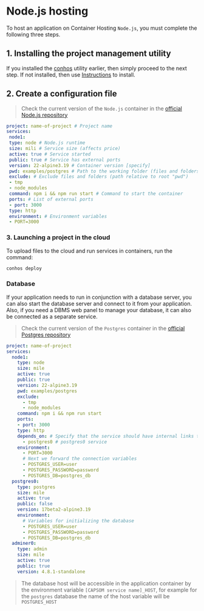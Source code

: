 # Node.js hosting

To host an application on Container Hosting `Node.js`, you must complete the following three steps.

## 1. Installing the project management utility

If you installed the [conhos](https://www.npmjs.com/package/conhos) utility earlier, then simply proceed to the next step. If not installed, then use [Instructions](./GettingStarted.md) to install.

## 2. Create a configuration file
> Check the current version of the `Node.js` container in the [official Node.js repository](https://hub.docker.com/_/node/tags)
```yml
project: name-of-project # Project name
services:
 node1:
 type: node # Node.js runtime
 size: mili # Service size (affects price)
 active: true # Service started
 public: true # Service has external ports
 version: 22-alpine3.19 # Container version [specify]
 pwd: examples/postgres # Path to the working folder (files and folders from this path will be uploaded to the cloud)
 exclude: # Exclude files and folders (path relative to root "pwd")
 - tmp
 - node_modules
 command: npm i && npm run start # Command to start the container
 ports: # List of external ports
 - port: 3000
 type: http
 environment: # Environment variables
 - PORT=3000
```
### 3. Launching a project in the cloud
To upload files to the cloud and run services in containers, run the command:
```sh
conhos deploy
```

### Database

If your application needs to run in conjunction with a database server, you can also start the database server and connect to it from your application. Also, if you need a DBMS web panel to manage your database, it can also be connected as a separate service.
> Check the current version of the `Postgres` container in the [official Postgres repository](https://hub.docker.com/_/postgres/tags)
```yml
project: name-of-project
services:
  node1:
    type: node
    size: mile
    active: true
    public: true
    version: 22-alpine3.19
    pwd: examples/postgres
    exclude:
      - tmp
      - node_modules
    command: npm i && npm run start
    ports:
    - port: 3000
    type: http
    depends_on: # Specify that the service should have internal links to
      - postgres0 # postgres0 service
    environment:
      - PORT=3000
      # Next we forward the connection variables
      - POSTGRES_USER=user
      - POSTGRES_PASSWORD=password
      - POSTGRES_DB=postgres_db
  postgres0:
    type: postgres
    size: mile
    active: true
    public: false
    version: 17beta2-alpine3.19
    environment:
      # Variables for initializing the database
      - POSTGRES_USER=user
      - POSTGRES_PASSWORD=password
      - POSTGRES_DB=postgres_db
  adminer0:
    type: admin
    size: mile
    active: true
    public: true
    version: 4.8.1-standalone
```
> The database host will be accessible in the application container by the environment variable `[CAPSOM service name]_HOST`, for example for the `postgres` database the name of the host variable will be `POSTGRES_HOST`